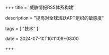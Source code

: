 +++
title = '威胁情报RSS体系构建'

description = "提高对全球活跃APT组织的敏感度"

tags = [ "技术" ]

date = 2024-07-10T10:11:09+08:00

+++
